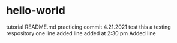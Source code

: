 # hello-world
tutorial 
README.md
practicing commit
4.21.2021 test
this a testing respository
one line added
line added at 2:30 pm
Added line 
